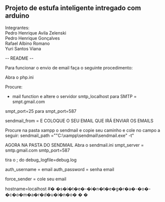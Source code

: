 <h2>Projeto de estufa inteligente intregado com arduino</h2>

Integrantes:<br>
Pedro Henrique Avila Zelenski <br>
Pedro Henrique Gonçalves <br>
Rafael Albino Romano <br>
Yuri Santos Viana <br>


-- README --

Para funcionar o envio de email faça o seguinte procedimento:

Abra o php.ini 

Procure:

- mail function e altere o servidor smtp_localhost para SMTP = smpt.gmail.com

smpt_port=25 para smpt_port=587


sendmail_from = E COLOQUE O SEU EMAIL QUE IRÁ ENVIAR OS EMAILS

Procure na pasta xampp o sendmail e copie seu caminho e cole no campo a seguir:
sendmail_path ="\"C:\xampp\sendmail\sendmail.exe\" -t"


AGORA NA PASTA DO SENDMAIL
Abra o sendmail.ini
smpt_server = smtp.gmail.com
smtp_port=587

tira o ; do debug_logfile=debug.log

auth_username = email
auth_password = senha email

force_sender = cole seu email

hostname=localhost
#� �s�i�t�e�-�i�n�t�e�g�r�a�-�o�-�c�o�m�a�r�d�u�i�n�o�
�
�
